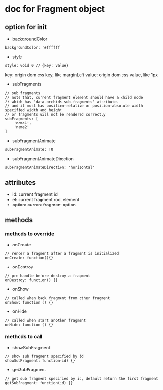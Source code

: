 # doc for Fragment object

## option for init

* backgroundColor

```
backgroundColor: '#ffffff'
```

* style

```
style: void 0 // {key: value}
```

key: origin dom css key, like marginLeft
value: origin dom css value, like 1px

* subFragments

```
// sub fragments
// note that, current fragment element should have a child node
// which has 'data-orchids-sub-fragments' attribute,
// and it must has position-relative or position-absolute width specified width and height
// or fragments will not be rendered correctly
subFragments: [
    'name1',
    'name2'
]
```

* subFragmentAnimate

```
subFragmentAnimate: !0
```

* subFragmentAnimateDirection

```
subFragmentAnimateDirection: 'horizontal'
```

## attributes

* id: current fragment id
* el: current fragment root element
* option: current fragment option

## methods

### methods to override

* onCreate

```
// render a fragment after a fragment is initialized
onCreate: function(){}
```

* onDestroy

```
// pre handle before destroy a fragment
onDestroy: function() {}
```

* onShow

```
// called when back fragment from other fragment
onShow: function () {}
```

* onHide

```
// called when start another fragment
onHide: function () {}
```

### methods to call

* showSubFragment

```
// show sub fragment specified by id
showSubFragment: function(id) {}
```

* getSubFragment

```
// get sub fragment specified by id, default return the first fragment
getSubFragment: function(id) {}
```